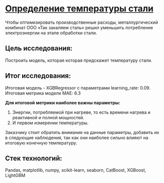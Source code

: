 # [Определение температуры стали](https://github.com/Egotoire/Portfolio/blob/main/12_bulk/12_bulk.ipynb)
Чтобы оптимизировать производственные расходы, металлургический комбинат ООО «Так закаляем сталь» решил уменьшить потребление электроэнергии на этапе обработки стали.

## Цель исследования:
Построить модель, которая которая предскажет температуру стали.

## Итог исследования:
Итоговая модель -  XGBRegressor с параметрами learning_rate: 0.09.  Итоговая метрика модели MAE: 6.3

**Для итоговой метрики наиболее важны параметры:**
1. Энергии, потребляемой при нагреве, то есть времени нагрева и реактивной и полной мощностей.
2. И первом измерении температуры.
   
Заказчику стоит обратить внимание на данные параметры, добавить их в следующие наблюдения, так как они наиболее сильно влияют на итоговую конечную температуру.

## Стек технологий:
Pandas, matplotlib, numpy, scikit-learn, seaborn, CatBoost, XGBoost, LightGBM
